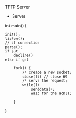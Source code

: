 TFTP Server


- Server

int main() {

    init();
    listen();
    // if connection
    parse();
    if put
        decline()
    else if get
 
        fork() {
            // create a new socket;
            close(fd) // close 69
            // serve the request;
            while(1)
                senddata();
                wait for the ack();

        }
}
